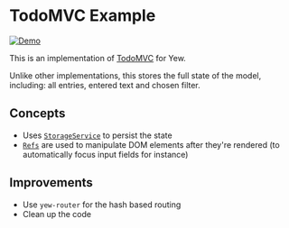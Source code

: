 # TodoMVC Example

[![Demo](https://img.shields.io/website?label=demo&url=https%3A%2F%2Fexamples.yew.rs%2Ftodomvc)](https://examples.yew.rs/todomvc)

This is an implementation of [TodoMVC](http://todomvc.com/) for Yew.

Unlike other implementations, this stores the full state of the model,
including: all entries, entered text and chosen filter.

## Concepts

- Uses [`StorageService`] to persist the state
- [`Refs`] are used to manipulate DOM elements after they're rendered (to automatically focus input fields for instance)

## Improvements

- Use `yew-router` for the hash based routing
- Clean up the code

[`storageservice`]: https://docs.rs/yew-services/latest/yew_services/struct.StorageService.html
[`refs`]: https://yew.rs/docs/en/concepts/components/refs/
